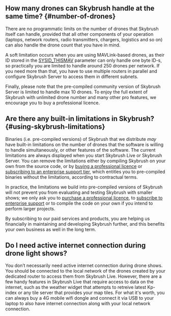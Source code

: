 ## How many drones can Skybrush handle at the same time? {#number-of-drones}

There are no programmatic limits on the number of drones that Skybrush itself can handle, provided that all other components of your operation (laptops, network routers, radio transmitters, chargers, logistics and so on) can also handle the drone count that you have in mind. 

A soft limitation occurs when you are using MAVLink-based drones, as their ID stored in the [SYSID_THISMAV](https://ardupilot.org/copter/docs/parameters.html#sysid-thismav-mavlink-system-id-of-this-vehicle) parameter can only handle one byte ID-s, so practically you are limited to handle around 250 drones per network. If you need more than that, you have to use multiple routers in parallel and configure Skybrush Server to access them in different subnets.

Finally, please note that the pre-compiled community version of Skybrush Server is limited to handle max 10 drones. To enjoy the full extent of Skybrush with unlimited drone number and many other pro features, we encourage you to buy a professional licence.


## Are there any built-in limitations in Skybrush? {#using-skybrush-limitations}

Binaries (i.e. pre-compiled versions) of Skybrush that we distribute _may_ have built-in limitations on the number of drones that the software is willing to handle simultaneously, or other features of the software. The current limitations are always displayed when you start Skybrush Live or Skybrush Server. You can remove the limitations either by compiling Skybrush on your own from the source code, or by [buying a professional licence](https://skybrush.io/shop/) or [subscribing to an enterprise support tier](https://skybrush.io/support/), which entitles you to pre-compiled binaries without the limitations, according to contractual terms.

In practice, the limitations we build into pre-compiled versions of Skybrush will not prevent you from evaluating and testing Skybrush with smaller shows; we only ask you to [purchase a professional licence](https://skybrush.io/shop/), to [subscribe to enterprise support](https://skybrush.io/support/) or to compile the code on your own if you intend to perform larger projects.

By subscribing to our paid services and products, you are helping us financially in maintaining and developing Skybrush further, and this benefits your own business as well in the long term.


## Do I need active internet connection during drone light shows?

You don’t necessarily need active internet connection during drone shows. You should be connected to the local network of the drones created by your dedicated router to access them from Skybrush Live. However, there are a few handy features in Skybrush Live that require access to data on the internet, such as the weather widget that attempts to retreive latest Kp-index or any tile server that provides your map tiles. For what it's worth, you can always buy a 4G mobile wifi dongle and connect it via USB to your laptop to also have internet connection along with your local network connection. 

